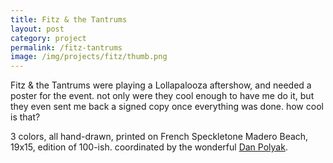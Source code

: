 ```yaml
---
title: Fitz & the Tantrums
layout: post
category: project
permalink: /fitz-tantrums
image: /img/projects/fitz/thumb.png
---
```


Fitz & the Tantrums were playing a Lollapalooza aftershow, and needed a poster for the event. not only were they cool enough to have me do it, but they even sent me back a signed copy once everything was done. how cool is that?

3 colors, all hand-drawn, printed on French Speckletone Madero Beach, 19x15, edition of 100-ish. coordinated by the wonderful [Dan Polyak](http://danpolyak.com/).